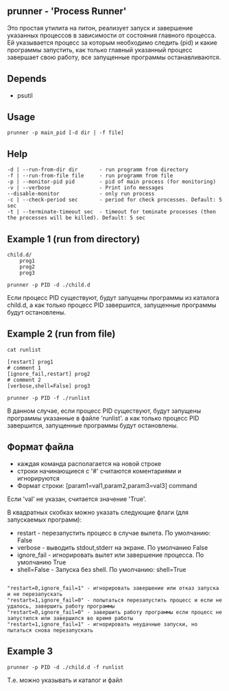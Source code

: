 prunner - 'Process Runner'
--------------------------

Это простая утилита на питон, реализует запуск и завершение указанных процессов в зависимости от состояния главного процесса.
Ей указывается процесс за которым необходимо следить (pid) и какие программы запустить,
как только главный указанный процесс завершает свою работу, все запущенные программы останавливаются.

Depends
-------
- psutil

Usage
-----
    prunner -p main_pid [-d dir | -f file]

Help
----
    -d | --run-from-dir dir       - run programm from directory
    -f | --run-from-file file     - run programm from file
    -p | --monitor-pid pid        - pid of main process (for monitoring)
    -v | --verbose                - Print info messages
    --disable-monitor             - only run process
    -c | --check-period sec       - period for check processes. Default: 5 sec
    -t | --terminate-timeout sec  - timeout for teminate processes (then the processes will be killed). Default: 5 sec

Example 1 (run from directory)
------------------------------

    child.d/
        prog1
        prog2
        prog3
    
    prunner -p PID -d ./child.d

Если процесс PID существуют, будут запущены программы из каталога child.d,
а как только процесс PID завершится, запущенные программы будут остановлены.

Example 2 (run from file)
-------------------------
    cat runlist
    
    [restart] prog1
    # comment 1
    [ignore_fail,restart] prog2
    # comment 2
    [verbose,shell=False] prog3
    
    prunner -p PID -f ./runlist

В данном случае, если процесс PID существуют, будут запущены программы указанные в файле 'runlist'.
а как только процесс PID завершится, запущенные программы будут остановлены.

Формат файла
-------------
- каждая команда располагается на новой строке
- строки начинающиеся с '#' считаются коментариями и игнорируются
- Формат строки: [param1=val1,param2,param3=val3] command

Если 'val' не указан, считается значение 'True'.

В квадратных скобках можно указать следующие флаги (для запускаемых программ):
- restart     - перезапустить процесс в случае вылета. По умолчанию: False
- verbose     - выводить stdout,stderr на экране. По умолчанию False
- ignore_fail - игнорировать вылет или завершение процесса. По умолчанию True
- shell=False - Запуска без shell. По умолчанию: shell=True

<code>
"restart=0,ignore_fail=1" - игнорировать завершение или отказ запуска и не перезапускать
"restart=1,ignore_fail=0" - попытаться перезапустить процесс и если не удалось, завершить работу программы
"restart=0,ignore_fail=0" - завершить работу программы если процесс не запустился или завершился во время работы
"restart=1,ignore_fail=1" - игнорировать неудачные запуски, но пытаться снова перезапускать
</code>

Example 3 
---------
    prunner -p PID -d ./child.d -f runlist
Т.е. можно указывать и каталог и файл
